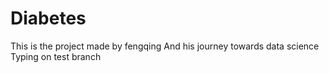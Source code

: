 # Diabetes
This is the project made by fengqing 
And his journey towards data science
Typing on test branch
